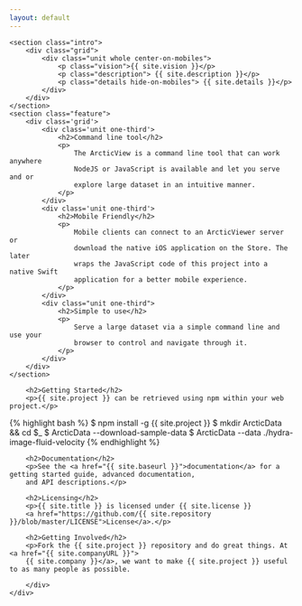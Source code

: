 ```yaml
---
layout: default
---
```


<div class="home">

    <section class="intro">
        <div class="grid">
            <div class="unit whole center-on-mobiles">
                <p class="vision">{{ site.vision }}</p>
                <p class="description"> {{ site.description }}</p>
                <p class="details hide-on-mobiles"> {{ site.details }}</p>
            </div>
        </div>
    </section>
    <section class="feature">
        <div class='grid'>
            <div class='unit one-third'>
                <h2>Command line tool</h2>
                <p>
                    The ArcticView is a command line tool that can work anywhere
                    NodeJS or JavaScript is available and let you serve and or
                    explore large dataset in an intuitive manner.
                </p>
            </div>
            <div class='unit one-third'>
                <h2>Mobile Friendly</h2>
                <p>
                    Mobile clients can connect to an ArcticViewer server or
                    download the native iOS application on the Store. The later
                    wraps the JavaScript code of this project into a native Swift
                    application for a better mobile experience.
                </p>
            </div>
            <div class="unit one-third">
                <h2>Simple to use</h2>
                <p>
                    Serve a large dataset via a simple command line and use your
                    browser to control and navigate through it.
                </p>
            </div>
        </div>
    </section>
   <div class="grid">
        <div class="unit whole">

        <h2>Getting Started</h2>
        <p>{{ site.project }} can be retrieved using npm within your web project.</p>

{% highlight bash %}
$ npm install -g {{ site.project }}
$ mkdir ArcticData && cd $_
$ ArcticData --download-sample-data
$ ArcticData --data ./hydra-image-fluid-velocity
{% endhighlight %}

        <h2>Documentation</h2>
        <p>See the <a href="{{ site.baseurl }}">documentation</a> for a getting started guide, advanced documentation,
        and API descriptions.</p>

        <h2>Licensing</h2>
        <p>{{ site.title }} is licensed under {{ site.license }}
        <a href="https://github.com/{{ site.repository }}/blob/master/LICENSE">License</a>.</p>

        <h2>Getting Involved</h2>
        <p>Fork the {{ site.project }} repository and do great things. At <a href="{{ site.companyURL }}">
        {{ site.company }}</a>, we want to make {{ site.project }} useful to as many people as possible.

        </div>
    </div>
</div>

